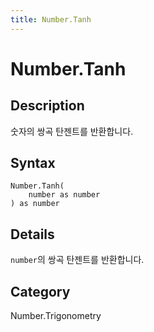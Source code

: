 ```yaml
---
title: Number.Tanh
---
```


# Number.Tanh


## Description

숫자의 쌍곡 탄젠트를 반환합니다.


## Syntax

```powerquery
Number.Tanh(
    number as number
) as number
```


## Details

<code>number</code>의 쌍곡 탄젠트를 반환합니다.



## Category
Number.Trigonometry
